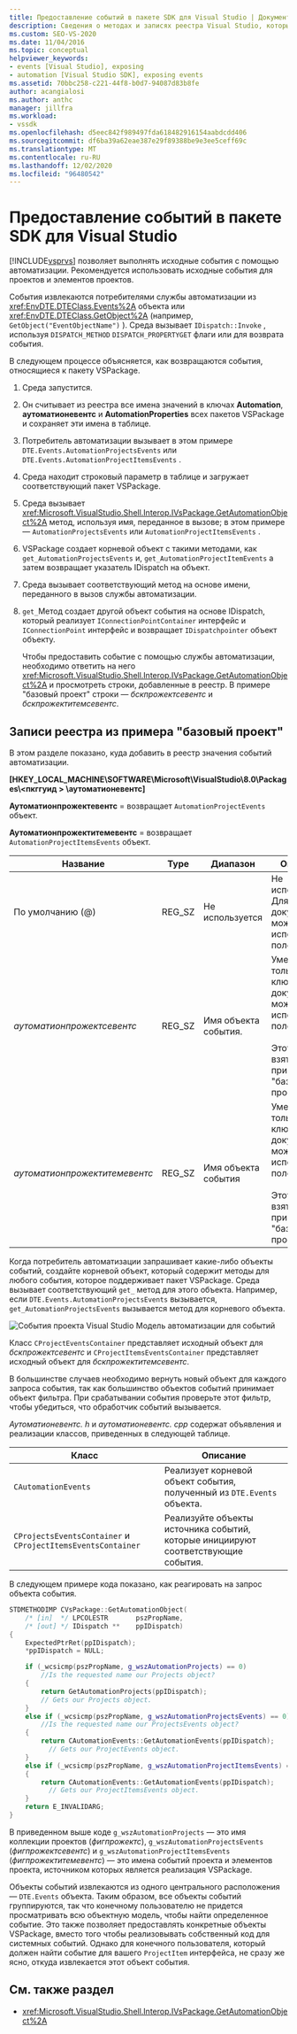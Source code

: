 ```yaml
---
title: Предоставление событий в пакете SDK для Visual Studio | Документация Майкрософт
description: Сведения о методах и записях реестра Visual Studio, которые предоставляют события для проектов и элементов проектов.
ms.custom: SEO-VS-2020
ms.date: 11/04/2016
ms.topic: conceptual
helpviewer_keywords:
- events [Visual Studio], exposing
- automation [Visual Studio SDK], exposing events
ms.assetid: 70bbc258-c221-44f8-b0d7-94087d83b8fe
author: acangialosi
ms.author: anthc
manager: jillfra
ms.workload:
- vssdk
ms.openlocfilehash: d5eec842f989497fda618482916154aabdcdd406
ms.sourcegitcommit: df6ba39a62eae387e29f89388be9e3ee5ceff69c
ms.translationtype: MT
ms.contentlocale: ru-RU
ms.lasthandoff: 12/02/2020
ms.locfileid: "96480542"
---
```

# <a name="expose-events-in-the-visual-studio-sdk"></a>Предоставление событий в пакете SDK для Visual Studio
[!INCLUDE[vsprvs](../../code-quality/includes/vsprvs_md.md)] позволяет выполнять исходные события с помощью автоматизации. Рекомендуется использовать исходные события для проектов и элементов проектов.

 События извлекаются потребителями службы автоматизации из <xref:EnvDTE.DTEClass.Events%2A> объекта или <xref:EnvDTE.DTEClass.GetObject%2A> (например, `GetObject("EventObjectName")` ). Среда вызывает `IDispatch::Invoke` , используя `DISPATCH_METHOD` `DISPATCH_PROPERTYGET` флаги или для возврата события.

 В следующем процессе объясняется, как возвращаются события, относящиеся к пакету VSPackage.

1. Среда запустится.

2. Он считывает из реестра все имена значений в ключах **Automation**, **аутоматионевентс** и **AutomationProperties** всех пакетов VSPackage и сохраняет эти имена в таблице.

3. Потребитель автоматизации вызывает в этом примере `DTE.Events.AutomationProjectsEvents` или `DTE.Events.AutomationProjectItemsEvents` .

4. Среда находит строковый параметр в таблице и загружает соответствующий пакет VSPackage.

5. Среда вызывает <xref:Microsoft.VisualStudio.Shell.Interop.IVsPackage.GetAutomationObject%2A> метод, используя имя, переданное в вызове; в этом примере — `AutomationProjectsEvents` или `AutomationProjectItemsEvents` .

6. VSPackage создает корневой объект с такими методами, как `get_AutomationProjectsEvents` и, `get_AutomationProjectItemEvents` а затем возвращает указатель IDispatch на объект.

7. Среда вызывает соответствующий метод на основе имени, переданного в вызов службы автоматизации.

8. `get_`Метод создает другой объект события на основе IDispatch, который реализует `IConnectionPointContainer` интерфейс и `IConnectionPoint` интерфейс и возвращает `IDispatchpointer` объект объекту.

   Чтобы предоставить событие с помощью службы автоматизации, необходимо ответить на него <xref:Microsoft.VisualStudio.Shell.Interop.IVsPackage.GetAutomationObject%2A> и просмотреть строки, добавленные в реестр. В примере "базовый проект" строки — *бскпрожектсевентс* и *бскпрожектитемсевентс*.

## <a name="registry-entries-from-the-basic-project-sample"></a>Записи реестра из примера "базовый проект"
 В этом разделе показано, куда добавить в реестр значения событий автоматизации.

 **[HKEY_LOCAL_MACHINE\SOFTWARE\Microsoft\VisualStudio\8.0\Packages\\<пкггуид \> \аутоматионевентс]**

 **Аутоматионпрожектевентс** = возвращает `AutomationProjectEvents` объект.

 **Аутоматионпрожектитемевентс** = возвращает `AutomationProjectItemsEvents` объект.

|Название|Type|Диапазон|Описание|
|----------|----------|-----------|-----------------|
|По умолчанию (@)|REG_SZ|Не используется|Не используется. Для документации можно использовать поле данных.|
|*аутоматионпрожектсевентс*|REG_SZ|Имя объекта события.|Уместно только имя ключа. Для документации можно использовать поле данных.<br /><br /> Этот пример взят из примера "базовый проект".|
|*аутоматионпрожектитемевентс*|REG_SZ|Имя объекта события|Уместно только имя ключа. Для документации можно использовать поле данных.<br /><br /> Этот пример взят из примера "базовый проект".|

 Когда потребитель автоматизации запрашивает какие-либо объекты событий, создайте корневой объект, который содержит методы для любого события, которое поддерживает пакет VSPackage. Среда вызывает соответствующий `get_` метод для этого объекта. Например, если `DTE.Events.AutomationProjectsEvents` вызывается, `get_AutomationProjectsEvents` вызывается метод для корневого объекта.

 ![События проекта Visual Studio](../../extensibility/internals/media/projectevents.gif "прожектевентс") Модель автоматизации для событий

 Класс `CProjectEventsContainer` представляет исходный объект для *бскпрожектсевентс* и `CProjectItemsEventsContainer` представляет исходный объект для *бскпрожектитемсевентс*.

 В большинстве случаев необходимо вернуть новый объект для каждого запроса события, так как большинство объектов событий принимает объект фильтра. При срабатывании события проверьте этот фильтр, чтобы убедиться, что обработчик событий вызывается.

 *Аутоматионевентс. h* и *аутоматионевентс. cpp* содержат объявления и реализации классов, приведенных в следующей таблице.

|Класс|Описание|
|-----------|-----------------|
|`CAutomationEvents`|Реализует корневой объект события, полученный из `DTE.Events` объекта.|
|`CProjectsEventsContainer` и `CProjectItemsEventsContainer`|Реализуйте объекты источника событий, которые инициируют соответствующие события.|

 В следующем примере кода показано, как реагировать на запрос объекта события.

```cpp
STDMETHODIMP CVsPackage::GetAutomationObject(
    /* [in]  */ LPCOLESTR       pszPropName,
    /* [out] */ IDispatch **    ppIDispatch)
{
    ExpectedPtrRet(ppIDispatch);
    *ppIDispatch = NULL;

    if (_wcsicmp(pszPropName, g_wszAutomationProjects) == 0)
        //Is the requested name our Projects object?
    {
        return GetAutomationProjects(ppIDispatch);
        // Gets our Projects object.
    }
    else if (_wcsicmp(pszPropName, g_wszAutomationProjectsEvents) == 0)
        //Is the requested name our ProjectsEvents object?
    {
        return CAutomationEvents::GetAutomationEvents(ppIDispatch);
          // Gets our ProjectEvents object.
    }
    else if (_wcsicmp(pszPropName, g_wszAutomationProjectItemsEvents) == 0)  //Is the requested name our ProjectsItemsEvents object?
    {
        return CAutomationEvents::GetAutomationEvents(ppIDispatch);
          // Gets our ProjectItemsEvents object.
    }
    return E_INVALIDARG;
}
```

 В приведенном выше коде `g_wszAutomationProjects` — это имя коллекции проектов (*фигпрожектс*), `g_wszAutomationProjectsEvents` (*фигпрожектсевентс*) и `g_wszAutomationProjectItemsEvents` (*фигпрожектитемевентс*) — это имена событий проекта и элементов проекта, источником которых является реализация VSPackage.

 Объекты событий извлекаются из одного центрального расположения — `DTE.Events` объекта. Таким образом, все объекты событий группируются, так что конечному пользователю не придется просматривать всю объектную модель, чтобы найти определенное событие. Это также позволяет предоставлять конкретные объекты VSPackage, вместо того чтобы реализовывать собственный код для системных событий. Однако для конечного пользователя, который должен найти событие для вашего `ProjectItem` интерфейса, не сразу же ясно, откуда извлекается этот объект события.

## <a name="see-also"></a>См. также раздел
- <xref:Microsoft.VisualStudio.Shell.Interop.IVsPackage.GetAutomationObject%2A>
